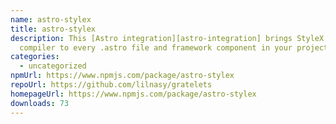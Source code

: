 ```yaml
---
name: astro-stylex
title: astro-stylex
description: This [Astro integration][astro-integration] brings StyleX's CSS
  compiler to every .astro file and framework component in your project.
categories:
  - uncategorized
npmUrl: https://www.npmjs.com/package/astro-stylex
repoUrl: https://github.com/lilnasy/gratelets
homepageUrl: https://www.npmjs.com/package/astro-stylex
downloads: 73
---
```


